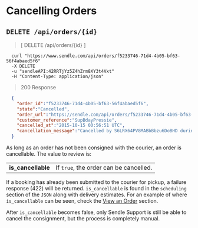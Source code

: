# Cancelling Orders
## `DELETE /api/orders/{id}`
> [ DELETE /api/orders/{id} ]

```shell
  curl "https://www.sendle.com/api/orders/f5233746-71d4-4b05-bf63-56f4abaed5f6"
  -X DELETE
  -u "sendleAPI:42RRTjYz5Z4hZrm8XY3t4Vxt"
  -H "Content-Type: application/json"
```

> 200 Response

```json
  {
    "order_id":"f5233746-71d4-4b05-bf63-56f4abaed5f6",
    "state":"Cancelled",
    "order_url":"https://sendle.com/api/orders/f5233746-71d4-4b05-bf63-56f4abaed5f6",
    "customer_reference":"SupBdayPressie",
    "cancelled_at":"2015-10-15 00:56:51 UTC",
    "cancellation_message":"Cancelled by S6LRX64PV8MABbBbzu6DoBHD during picking up"
  }
```


As long as an order has not been consigned with the courier, an order is cancellable. The value to review is:

| | |
|--:|:--|
**is_cancellable** | If `true`, the order can be cancelled.

If a booking has already been submitted to the courier for pickup, a failure response (422) will be returned. `is_cancellable` is found in the `scheduling` section of the `JSON` along with delivery estimates. For an example of where `is_cancellable` can be seen, check the [View an Order](#view-an-order) section.

<aside class='warning'>After <code>is_cancellable</code> becomes false, only Sendle Support is still be able to cancel the consignment, but the process is completely manual.</aside>

